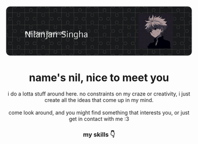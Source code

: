 ![its nilu!](github-header-image.png)

<h1 align="center">
  name's nil, nice to meet you
</h1>
<p align="center">
  i do a lotta stuff around here. no constraints on my craze or creativity, i just create all the ideas that come up in my mind.
  <br><br> come look around, and you might find something that interests you, or just get in contact with me :3
</p>
<h3 align="center">
  my skills 👇
</h3>
